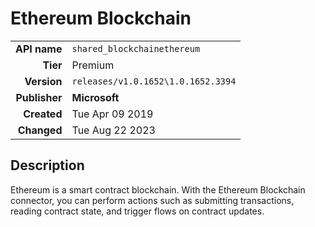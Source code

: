 # Ethereum Blockchain
| | |
|-:|-|
|**API name**|`shared_blockchainethereum`|
|**Tier**|Premium|
|**Version**|`releases/v1.0.1652\1.0.1652.3394`|
|**Publisher**|**Microsoft**|
|**Created**|Tue Apr 09 2019|
|**Changed**|Tue Aug 22 2023|

## Description
Ethereum is a smart contract blockchain. With the Ethereum Blockchain connector, you can perform actions such as submitting transactions, reading contract state, and trigger flows on contract updates.
